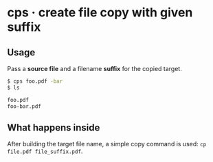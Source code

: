 # cps · create file copy with given suffix

## Usage

Pass a **source file** and a filename **suffix** for the copied target.

```bash
$ cps foo.pdf -bar
$ ls

foo.pdf
foo-bar.pdf
```

## What happens inside

After building the target file name, a simple copy command is used: `cp file.pdf file_suffix.pdf`.

